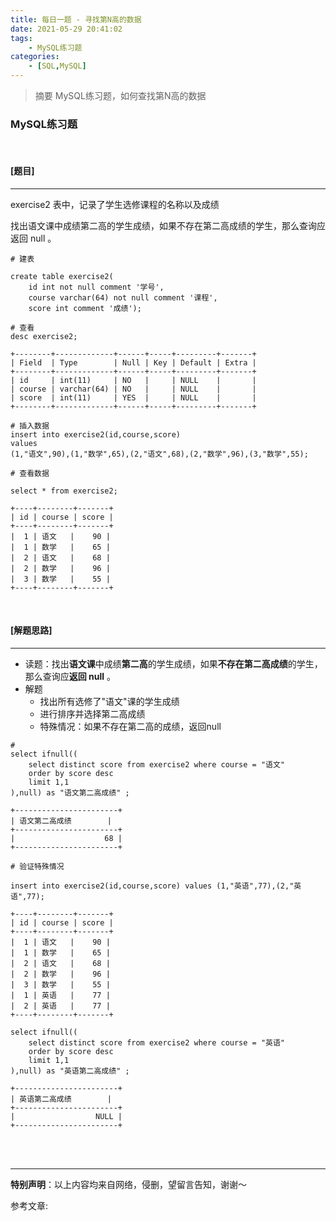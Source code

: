 ```yaml
---
title: 每日一题 - 寻找第N高的数据
date: 2021-05-29 20:41:02
tags:
    - MySQL练习题
categories:
    - [SQL,MySQL]
---
```


> 摘要
MySQL练习题，如何查找第N高的数据
<!-- more -->

### MySQL练习题

<br>

#### [题目]

---

exercise2 表中，记录了学生选修课程的名称以及成绩

找出语文课中成绩第二高的学生成绩，如果不存在第二高成绩的学生，那么查询应返回 null 。

```mysql
# 建表

create table exercise2(
    id int not null comment '学号',
    course varchar(64) not null comment '课程',
    score int comment '成绩');

# 查看
desc exercise2;

+--------+-------------+------+-----+---------+-------+
| Field  | Type        | Null | Key | Default | Extra |
+--------+-------------+------+-----+---------+-------+
| id     | int(11)     | NO   |     | NULL    |       |
| course | varchar(64) | NO   |     | NULL    |       |
| score  | int(11)     | YES  |     | NULL    |       |
+--------+-------------+------+-----+---------+-------+

# 插入数据
insert into exercise2(id,course,score)
values
(1,"语文",90),(1,"数学",65),(2,"语文",68),(2,"数学",96),(3,"数学",55);

# 查看数据

select * from exercise2;

+----+--------+-------+
| id | course | score |
+----+--------+-------+
|  1 | 语文   |    90 |
|  1 | 数学   |    65 |
|  2 | 语文   |    68 |
|  2 | 数学   |    96 |
|  3 | 数学   |    55 |
+----+--------+-------+

```


<br>

#### [解题思路]

---


- 读题：找出**语文课**中成绩**第二高**的学生成绩，如果**不存在第二高成绩**的学生，那么查询应**返回 null** 。
- 解题
  - 找出所有选修了"语文"课的学生成绩
  - 进行排序并选择第二高成绩
  - 特殊情况：如果不存在第二高的成绩，返回null

```mysql
# 
select ifnull((
	select distinct score from exercise2 where course = "语文"
    order by score desc
    limit 1,1
),null) as "语文第二高成绩" ;

+-----------------------+
| 语文第二高成绩        |
+-----------------------+
|                    68 |
+-----------------------+
```



```mysql
# 验证特殊情况

insert into exercise2(id,course,score) values (1,"英语",77),(2,"英语",77);

+----+--------+-------+
| id | course | score |
+----+--------+-------+
|  1 | 语文   |    90 |
|  1 | 数学   |    65 |
|  2 | 语文   |    68 |
|  2 | 数学   |    96 |
|  3 | 数学   |    55 |
|  1 | 英语   |    77 |
|  2 | 英语   |    77 |
+----+--------+-------+

select ifnull((
	select distinct score from exercise2 where course = "英语"
    order by score desc
    limit 1,1
),null) as "英语第二高成绩" ;

+-----------------------+
| 英语第二高成绩        |
+-----------------------+
|                  NULL |
+-----------------------+
```


<br>
<br>

---
**特别声明**：以上内容均来自网络，侵删，望留言告知，谢谢～


参考文章:  
